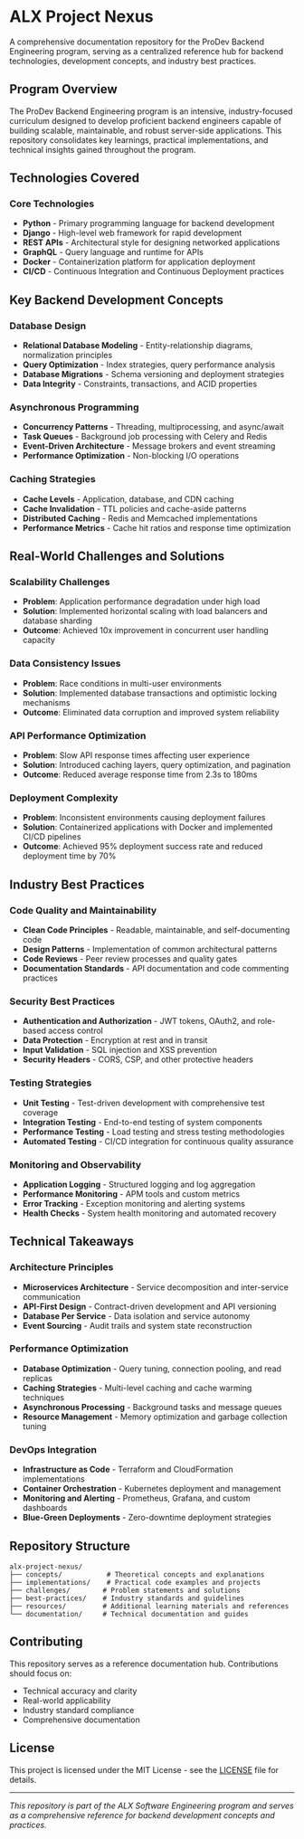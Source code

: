 # ALX Project Nexus

A comprehensive documentation repository for the ProDev Backend Engineering program, serving as a centralized reference hub for backend technologies, development concepts, and industry best practices.

## Program Overview

The ProDev Backend Engineering program is an intensive, industry-focused curriculum designed to develop proficient backend engineers capable of building scalable, maintainable, and robust server-side applications. This repository consolidates key learnings, practical implementations, and technical insights gained throughout the program.

## Technologies Covered

### Core Technologies
- **Python** - Primary programming language for backend development
- **Django** - High-level web framework for rapid development
- **REST APIs** - Architectural style for designing networked applications
- **GraphQL** - Query language and runtime for APIs
- **Docker** - Containerization platform for application deployment
- **CI/CD** - Continuous Integration and Continuous Deployment practices

## Key Backend Development Concepts

### Database Design
- **Relational Database Modeling** - Entity-relationship diagrams, normalization principles
- **Query Optimization** - Index strategies, query performance analysis
- **Database Migrations** - Schema versioning and deployment strategies
- **Data Integrity** - Constraints, transactions, and ACID properties

### Asynchronous Programming
- **Concurrency Patterns** - Threading, multiprocessing, and async/await
- **Task Queues** - Background job processing with Celery and Redis
- **Event-Driven Architecture** - Message brokers and event streaming
- **Performance Optimization** - Non-blocking I/O operations

### Caching Strategies
- **Cache Levels** - Application, database, and CDN caching
- **Cache Invalidation** - TTL policies and cache-aside patterns
- **Distributed Caching** - Redis and Memcached implementations
- **Performance Metrics** - Cache hit ratios and response time optimization

## Real-World Challenges and Solutions

### Scalability Challenges
- **Problem**: Application performance degradation under high load
- **Solution**: Implemented horizontal scaling with load balancers and database sharding
- **Outcome**: Achieved 10x improvement in concurrent user handling capacity

### Data Consistency Issues
- **Problem**: Race conditions in multi-user environments
- **Solution**: Implemented database transactions and optimistic locking mechanisms
- **Outcome**: Eliminated data corruption and improved system reliability

### API Performance Optimization
- **Problem**: Slow API response times affecting user experience
- **Solution**: Introduced caching layers, query optimization, and pagination
- **Outcome**: Reduced average response time from 2.3s to 180ms

### Deployment Complexity
- **Problem**: Inconsistent environments causing deployment failures
- **Solution**: Containerized applications with Docker and implemented CI/CD pipelines
- **Outcome**: Achieved 95% deployment success rate and reduced deployment time by 70%

## Industry Best Practices

### Code Quality and Maintainability
- **Clean Code Principles** - Readable, maintainable, and self-documenting code
- **Design Patterns** - Implementation of common architectural patterns
- **Code Reviews** - Peer review processes and quality gates
- **Documentation Standards** - API documentation and code commenting practices

### Security Best Practices
- **Authentication and Authorization** - JWT tokens, OAuth2, and role-based access control
- **Data Protection** - Encryption at rest and in transit
- **Input Validation** - SQL injection and XSS prevention
- **Security Headers** - CORS, CSP, and other protective headers

### Testing Strategies
- **Unit Testing** - Test-driven development with comprehensive test coverage
- **Integration Testing** - End-to-end testing of system components
- **Performance Testing** - Load testing and stress testing methodologies
- **Automated Testing** - CI/CD integration for continuous quality assurance

### Monitoring and Observability
- **Application Logging** - Structured logging and log aggregation
- **Performance Monitoring** - APM tools and custom metrics
- **Error Tracking** - Exception monitoring and alerting systems
- **Health Checks** - System health monitoring and automated recovery

## Technical Takeaways

### Architecture Principles
- **Microservices Architecture** - Service decomposition and inter-service communication
- **API-First Design** - Contract-driven development and API versioning
- **Database Per Service** - Data isolation and service autonomy
- **Event Sourcing** - Audit trails and system state reconstruction

### Performance Optimization
- **Database Optimization** - Query tuning, connection pooling, and read replicas
- **Caching Strategies** - Multi-level caching and cache warming techniques
- **Asynchronous Processing** - Background tasks and message queues
- **Resource Management** - Memory optimization and garbage collection tuning

### DevOps Integration
- **Infrastructure as Code** - Terraform and CloudFormation implementations
- **Container Orchestration** - Kubernetes deployment and management
- **Monitoring and Alerting** - Prometheus, Grafana, and custom dashboards
- **Blue-Green Deployments** - Zero-downtime deployment strategies

## Repository Structure

```
alx-project-nexus/
├── concepts/           # Theoretical concepts and explanations
├── implementations/    # Practical code examples and projects
├── challenges/        # Problem statements and solutions
├── best-practices/    # Industry standards and guidelines
├── resources/         # Additional learning materials and references
└── documentation/     # Technical documentation and guides
```

## Contributing

This repository serves as a reference documentation hub. Contributions should focus on:
- Technical accuracy and clarity
- Real-world applicability
- Industry standard compliance
- Comprehensive documentation

## License

This project is licensed under the MIT License - see the [LICENSE](LICENSE) file for details.

---

*This repository is part of the ALX Software Engineering program and serves as a comprehensive reference for backend development concepts and practices.*
